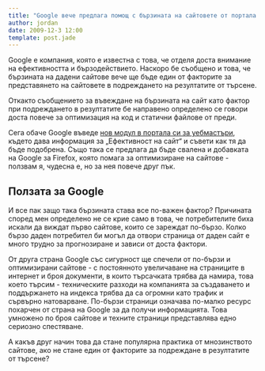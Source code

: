 ```yaml
---
title: "Google вече предлага помощ с бързината на сайтовете от портала си за уебмастъри"
author: jordan
date: 2009-12-3 12:00
template: post.jade
---
```


Google е компания, която е известна с това, че отделя доста внимание на
ефективността и бързодействието. Наскоро бе съобщено и това, че
бързината на дадени сайтове вече ще бъде един от факторите за
представянето на сайтовете в подреждането на резултатите от търсене.

Откакто съобщението за въвеждане на бързината на сайт като фактор при
подреждането в резултатите бе направено определено се говори доста
повече за оптимизация на код и статични файлове от преди.

Сега обаче Google въведе [нов модул в портала си за
уебмастъри](https://www.google.com/webmasters/tools/ "Google Webmasters Tools"),
където дава информация за „Ефективност на сайт“ и съвети как тя да бъде
подобрена. Също така се предлага да бъде свалена и добавката на Google
за Firefox, която помага за оптимизиране на сайтове - ползвам я, чудесна
е, но за нея повече друг пък.

Ползата за Google
-----------------

И все пак защо така бързината става все по-важен фактор? Причината
според мен определено не се крие само в това, че потребителите биха
искали да виждат първо сайтове, които се зареждат по-бързо. Колко бързо
даден потребител би могъл да отвори страница от даден сайт е много
трудно за прогнозиране и зависи от доста фактори.

От друга страна Google със сигурност ще спечели от по-бързи и
оптимизирани сайтове - с постоянното увеличаване на страниците в
интернет и броя документи, в които търсачката трябва да намира, това
което търсим - техническите разходи на компанията за създаването и
поддържането на индекса трябва да са огромни като трафик и сървърно
натоварване. По-бързи страници означава по-малко ресурс похарчен от
страна на Google за да получи информацията. Това умножено по броя
сайтове и техните страници представлява едно сериозно спестяване.

А какъв друг начин това да стане популярна практика от мнозинството
сайтове, ако не стане един от факторите за подреждане в резултатите от
търсене?
